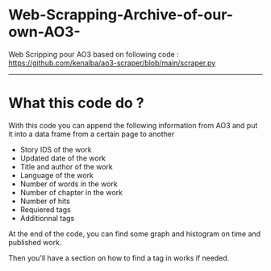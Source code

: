# Web-Scrapping-Archive-of-our-own-AO3-
Web Scripping pour AO3 based on following code : https://github.com/kenalba/ao3-scraper/blob/main/scraper.py



---

# What this code do ?

With this code you can append the following information from AO3 and put it into a data frame from a certain page to another

*  Story IDS of the work
*  Updated date of the work
*  Title and author of the work
*  Language of the work
*  Number of words in the work
*  Number of chapter in the work
*  Number of hits 
*  Requiered tags 
*  Additionnal tags

At the end of the code, you can find some graph and histogram on time and published work.

Then you'll have a section on how to find a tag in works if needed.
